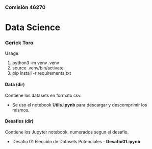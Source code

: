 ### Comisión 46270 
# Data Science

### Gerick Toro

Usage: 
1) python3 -m venv .venv
2) source .venv/bin/activate
3) pip install -r requirements.txt

#### Data (dir)

Contiene los datasets en formato csv.
- Se uso el notebook **Utils.ipynb** para descargar y descomprimir los mismos.

#### Desafios (dir)

Contiene los Jupyter notebook, numerados segun el desafio.
- Desafio 01 Elección de Datasets Potenciales - **Desafio01.ipynb**